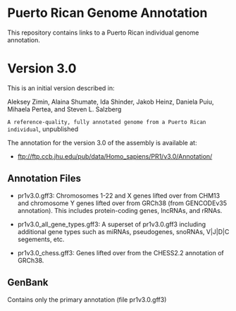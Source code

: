# Puerto Rican Genome Annotation
This repository contains links to a Puerto Rican individual genome annotation.  

# Version 3.0
This is an initial version described in:

Aleksey Zimin, Alaina Shumate, Ida Shinder, Jakob Heinz, Daniela Puiu, Mihaela Pertea, and Steven L. Salzberg

`A reference-quality, fully annotated genome from a Puerto Rican individual`, unpublished

The annotation for the version 3.0 of the assembly is available at:

* ftp://ftp.ccb.jhu.edu/pub/data/Homo_sapiens/PR1/v3.0/Annotation/

## Annotation Files

* pr1v3.0.gff3:  	             Chromosomes 1-22 and X genes lifted over from CHM13 and chromosome Y genes lifted over from GRCh38 (from GENCODEv35 annotation). This includes protein-coding genes, lncRNAs, and rRNAs.

* pr1v3.0_all_gene_types.gff3: A superset of pr1v3.0.gff3 including additional gene types such as miRNAs, pseudogenes, snoRNAs, V|J|D|C segements, etc.
 
* pr1v3.0_chess.gff3:          Genes lifted over from the CHESS2.2 annotation of GRCh38.

## GenBank 

Contains only the primary annotation (file pr1v3.0.gff3)
